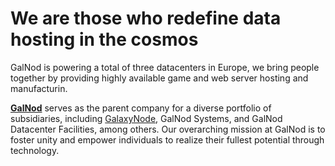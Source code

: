 
# We are those who redefine data hosting in the cosmos

GalNod is powering a total of three datacenters in Europe, we bring people together by providing highly available game and web server hosting and manufacturin.

**[GalNod](https://www.galnod.com)** serves as the parent company for a diverse portfolio of subsidiaries, including [GalaxyNode](https://www.galnod.live), GalNod Systems, and GalNod Datacenter Facilities, among others. Our overarching mission at GalNod is to foster unity and empower individuals to realize their fullest potential through technology.
